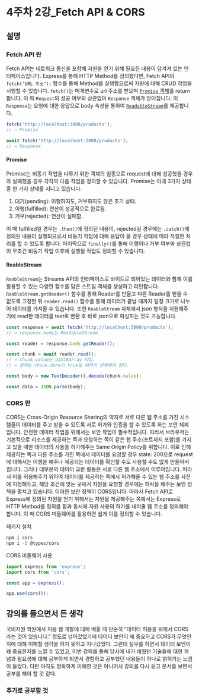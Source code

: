 # 4주차 2강\_Fetch API & CORS

## 설명

### Fetch API 란

Fetch API는 네트워크 통신을 포함해 자원을 얻기 위해 필요한 내용이 담겨져 있는 인터페이스입니다. Express를 통해 HTTP Method를 정의했다면, Fetch API의 `fetch("URL 주소");` 함수를 통해 Method를 실행함으로써 자원에 대해 CRUD 작업을 시행할 수 있습니다. `fetch()`는 매개변수로 url 주소를 받으며 [`Promise` 객체](4w2\_fetchAPI\_CORS.md#h4\_1)를 return합니다. 이 때 `Request`의 성공 여부와 상관없이 `Response` 객체가 얻어집니다. 이 `Response`는 요청에 대한 응답으로 body 속성을 통하여 [`ReadableStream`](4w2\_fetchAPI\_CORS.md#h4\_2)를 제공합니다.

```jsx
fetch('http://localhost:3000/products');
// → Promise

await fetch('http://localhost:3000/products');
// → Response
```

#### Promise <a href="#h4_1" id="h4_1"></a>

Promise는 비동기 작업을 다루기 위한 객체의 일종으로 request에 대해 성공했을 경우와 실패했을 경우 각각의 다음 작업을 정의할 수 있습니다. Promise는 아래 3가지 상태 중 한 가지 상태를 지니고 있습니다.

1. 대기(pending): 이행하지도, 거부하지도 않은 초기 상태.
2. 이행(fulfilled): 연산이 성공적으로 완료됨.
3. 거부(rejected): 연산이 실패함.

이 때 fulfilled일 경우는 `.then()`에 정의된 내용이, rejected일 경우에는 `.catch()`에 정의된 내용이 실행되므로서 비동기 작업에 대해 응답이 올 경우 상태에 따라 적절한 처리를 할 수 있도록 합니다. 마지막으로 `finally()`를 통해 이행이나 거부 여부와 상관없이 무조건 비동기 작업 이후에 실행될 작업도 정의할 수 있습니다.

#### ReableStream <a href="#h4_2" id="h4_2"></a>

`ReableStream`는 Streams API의 인터페이스로 바이트로 되어있는 데이터와 함께 이를 활용할 수 있는 다양한 함수를 담은 스트림 객체를 생성하고 리턴합니다. `ReableStream.getReader()` 함수를 통해 Reader를 만들고 다른 Reader를 얻을 수 없도록 고정한 뒤 `reader.read()` 함수를 통해 데이터가 끝날 때까지 일정 크기로 나누어 데이터를 가져올 수 있습니다. 또한 `ReableStream` 자체에서 json 형식을 지원해주기에 read한 데이터를 text로 변환 후 바로 json으로 파싱하는 것도 가능합니다.

```jsx
const response = await fetch('http://localhost:3000/products');
// → response.body는 ReadableStream

const reader = response.body.getReader();

const chunk = await reader.read();
// → chunk.value는 Uint8Array 타입.
// → 원래는 chunk.done이 true일 때까지 반복해야 한다.

const body = new TextDecoder().decode(chunk.value);

const data = JSON.parse(body);
```

### CORS 란

CORS는 Cross-Origin Resource Sharing의 약자로 서로 다른 웹 주소를 가진 시스템들이 데이터를 주고 받을 수 있도록 서로 허가와 인증을 할 수 있도록 하는 보안 체제입니다. 안전한 데이터 작업을 위해서는 보안 작업이 필수적입니다. 따라서 브라우저는 기본적으로 리소스를 제공하는 쪽과 요청하는 쪽이 같은 웹 주소(포트까지 포함)를 가지고 있을 때만 데이터의 사용을 허가해주는 Same Origin Policy를 취합니다. 이로 인해 제공하는 쪽과 다른 주소를 가진 쪽에서 데이터를 요청할 경우 state: 200으로 request에 대해서는 이행을 해주나 제공되는 데이터를 확인할 수도 사용할 수도 없게 만들어버립니다. 그러나 대부분의 데이터 교환 활동은 서로 다른 웹 주소에서 이루어집니다. 따라서 이를 허용해주기 위하여 데이터를 제공하는 쪽에서 허가해줄 수 있는 웹 주소를 사전에 지정해두고, 해당 조건에 맞는 곳에서 자원을 요청할 경우에는 허락을 해주는 보안 정책을 펼치고 있습니다. 이러한 보안 정책이 CORS입니다. 따라서 Fetch API로 Express에 정의된 자원을 얻기 위해서는 자원을 제공해주는 쪽에서는 Express로 HTTP Method를 정의를 함과 동시에 자원 사용의 허가를 내어줄 웹 주소를 정의해야 합니다. 이 때 CORS 미들웨어를 활용하면 쉽게 이를 정의할 수 있습니다.

패키지 설치

```Bash
npm i cors
npm i -D @types/cors
```

CORS 미들웨어 사용

```jsx
import express from 'express';
import cors from 'cors';

const app = express();

app.use(cors());
```

## 강의를 들으면서 든 생각

국비지원 학원에서 처음 웹 개발에 대해 배울 때 단순히 "데이터 허용을 위해서 CORS라는 것이 있습니다." 정도로 넘어갔었기에 데이터 보안이 왜 중요하고 CORS가 무엇인지에 대해 이해할 생각을 하지 못하고 지나갔었다. 그런데 실무를 하면서 데이터 보안이 왜 중요한지를 느낄 수 있었고, 이번 강의를 통해 당시에 내가 배웠던 기술들에 대한 개념과 필요성에 대해 공부하게 되면서 경험하고 공부했던 내용들이 하나로 얽혀가는 느낌이 들었다. 다만 아직도 명확하게 이해한 것은 아니어서 강의를 다시 듣고 문서를 보면서 공부를 해야 할 것 같다.

### 추가로 공부할 것
